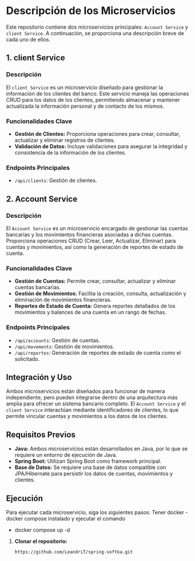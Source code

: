 # Descripción de los Microservicios

Este repositorio contiene dos microservicios principales: `Account Service` y `client Service`. A continuación, se
proporciona una descripción breve
de cada uno de ellos.

## 1. client Service

### Descripción

El `client Service` es un microservicio diseñado para gestionar la información de los clientes del banco. Este
servicio maneja las operaciones CRUD
para los datos de los clientes, permitiendo almacenar y mantener actualizada la información personal y de contacto de
los mismos.

### Funcionalidades Clave

- **Gestión de Clientes:** Proporciona operaciones para crear, consultar, actualizar y eliminar registros de clientes.
- **Validación de Datos:** Incluye validaciones para asegurar la integridad y consistencia de la información de los
  clientes.

### Endpoints Principales

- `/api/clients`: Gestión de clientes.

## 2. Account Service

### Descripción

El `Account Service` es un microservicio encargado de gestionar las cuentas bancarias y los movimientos financieras
asociadas a dichas cuentas.
Proporciona operaciones CRUD (Crear, Leer, Actualizar, Eliminar) para cuentas y movimientos, así como la generación de
reportes de estado de cuenta.

### Funcionalidades Clave

- **Gestión de Cuentas:** Permite crear, consultar, actualizar y eliminar cuentas bancarias.
- **Gestión de Movimientos:** Facilita la creación, consulta, actualización y eliminación de movimientos financieras.
- **Reportes de Estado de Cuenta:** Genera reportes detallados de los movimientos y balances de una cuenta en un rango
  de fechas.

### Endpoints Principales

- `/api/accounts`: Gestión de cuentas.
- `/api/movements`: Gestión de movimientos.
- `/api/reportes`: Generación de reportes de estado de cuenta como el solicitado.

## Integración y Uso

Ambos microservicios están diseñados para funcionar de manera independiente, pero pueden integrarse dentro de una
arquitectura más amplia para ofrecer un sistema bancario completo. El `Account Service` y el `client Service`
interactúan mediante identificadores de
clientes, lo que permite vincular cuentas y movimientos a los datos de los clientes.

## Requisitos Previos

- **Java:** Ambos microservicios están desarrollados en Java, por lo que se requiere un entorno de ejecución de Java.
- **Spring Boot:** Utilizan Spring Boot como framework principal.
- **Base de Datos:** Se requiere una base de datos compatible con JPA/Hibernate para persistir los datos de cuentas,
  movimientos y clientes.

## Ejecución

Para ejecutar cada microservicio, siga los siguientes pasos:
Tener docker - docker compose instalado y ejecutar el comando

- docker compose up -d

1. **Clonar el repositorio:**
   ```bash
   https://github.com/LeandriT/spring-softka.git

